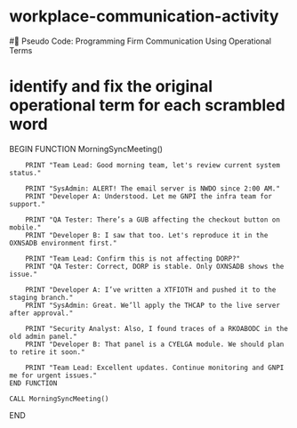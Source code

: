 # workplace-communication-activity
#📘 Pseudo Code: Programming Firm Communication Using Operational Terms

# identify and fix the original operational term for each scrambled word

BEGIN
    FUNCTION MorningSyncMeeting()
        
        PRINT "Team Lead: Good morning team, let's review current system status."

        PRINT "SysAdmin: ALERT! The email server is NWDO since 2:00 AM."
        PRINT "Developer A: Understood. Let me GNPI the infra team for support."

        PRINT "QA Tester: There’s a GUB affecting the checkout button on mobile."
        PRINT "Developer B: I saw that too. Let's reproduce it in the OXNSADB environment first."

        PRINT "Team Lead: Confirm this is not affecting DORP?"
        PRINT "QA Tester: Correct, DORP is stable. Only OXNSADB shows the issue."

        PRINT "Developer A: I’ve written a XTFIOTH and pushed it to the staging branch."
        PRINT "SysAdmin: Great. We’ll apply the THCAP to the live server after approval."

        PRINT "Security Analyst: Also, I found traces of a RKOABODC in the old admin panel."
        PRINT "Developer B: That panel is a CYELGA module. We should plan to retire it soon."

        PRINT "Team Lead: Excellent updates. Continue monitoring and GNPI me for urgent issues."
    END FUNCTION

    CALL MorningSyncMeeting()
END
